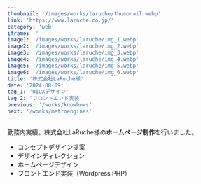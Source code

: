```yaml
---
thumbnail: '/images/works/laruche/thumbnail.webp'
link: 'https://www.laruche.co.jp/'
category: 'web'
iframe: ''
image1: '/images/works/laruche/img_1.webp'
image2: '/images/works/laruche/img_2.webp'
image3: '/images/works/laruche/img_3.webp'
image4: '/images/works/laruche/img_4.webp'
image5: '/images/works/laruche/img_5.webp'
image6: '/images/works/laruche/img_6.webp'
title: '株式会社LaRuche様'
date: '2024-08-09'
tag_1: 'UIUXデザイン'
tag_2: 'フロントエンド実装'
previous: '/works/knowhows'
next: '/works/metroengines'
---
```


勤務内実績。株式会社LaRuche様の**ホームページ制作**を行いました。

- コンセプトデザイン提案
- デザインディレクション
- ホームページデザイン
- フロントエンド実装（Wordpress PHP）
